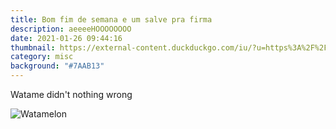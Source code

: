 ```yaml
---
title: Bom fim de semana e um salve pra firma
description: aeeeeHOOOOOOOO
date: 2021-01-26 09:44:16
thumbnail: https://external-content.duckduckgo.com/iu/?u=https%3A%2F%2Fstatic.zerochan.net%2FTsunomaki.Watame.full.2860400.jpg&f=1&nofb=1
category: misc
background: "#7AAB13"
---
```

Watame didn't nothing wrong



![Watamelon](https://external-content.duckduckgo.com/iu/?u=https%3A%2F%2Fmedia1.tenor.com%2Fimages%2F7b8045f85ea132672ac16a399b399b1a%2Ftenor.gif%3Fitemid%3D17948839&f=1&nofb=1 "Watamelon")